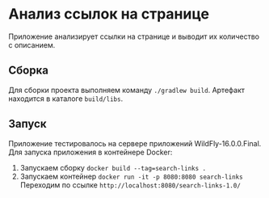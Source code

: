 # Анализ ссылок на странице

Приложение анализирует ссылки на странице и выводит их количество с описанием.

## Сборка

Для сборки проекта выполняем команду `./gradlew build`. Артефакт находится в каталоге `build/libs`.

## Запуск

Приложение тестировалось на сервере приложений WildFly-16.0.0.Final. Для запуска приложения в контейнере Docker:
1. Запускаем сборку `docker build --tag=search-links .`
2. Запускаем контейнер `docker run -it -p 8080:8080 search-links`
Переходим по ссылке `http://localhost:8080/search-links-1.0/`
